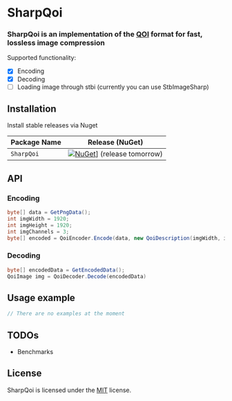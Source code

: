 
# SharpQoi

### SharpQoi is an implementation of the [QOI](https://github.com/phoboslab/qoi) format for fast, lossless image compression

Supported functionality:
- [x] Encoding
- [x] Decoding
- [ ] Loading image through stbi (currently you can use StbImageSharp)

## Installation

Install stable releases via Nuget

| Package Name                   | Release (NuGet) |
|--------------------------------|-----------------|
| `SharpQoi`         | [![NuGet](https://img.shields.io/nuget/v/SharpQoi.svg)](https://www.nuget.org/packages/SharpQoi/)] (release tomorrow)

## API

### Encoding
```csharp
byte[] data = GetPngData();
int imgWidth = 1920;
int imgHeight = 1920;
int imgChannels = 3;
byte[] encoded = QoiEncoder.Encode(data, new QoiDescription(imgWidth, imgHeight, imgChannels))
```
### Decoding
```csharp
byte[] encodedData = GetEncodedData();
QoiImage img = QoiDecoder.Decode(encodedData)
```
## Usage example
```csharp
// There are no examples at the moment
```

## TODOs
* Benchmarks

## License

SharpQoi is licensed under the [MIT](LICENSE) license.
